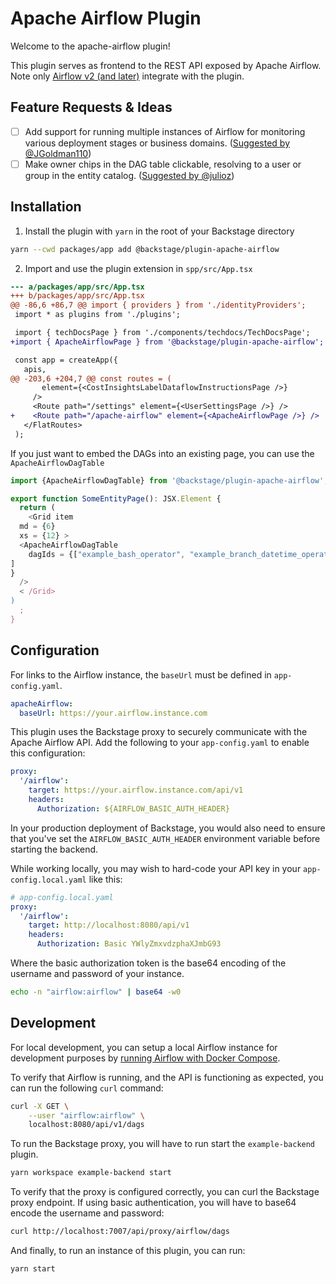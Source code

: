# Apache Airflow Plugin

Welcome to the apache-airflow plugin!

This plugin serves as frontend to the REST API exposed by Apache Airflow.  
Note only [Airflow v2 (and later)](https://airflow.apache.org/docs/apache-airflow/stable/deprecated-rest-api-ref.html)
integrate with the plugin.

## Feature Requests & Ideas

- [ ] Add support for running multiple instances of Airflow for monitoring
      various deployment stages or business
      domains. ([Suggested by @JGoldman110](https://github.com/backstage/backstage/issues/735#issuecomment-985063468))
- [ ] Make owner chips in the DAG table clickable, resolving to a user or group
      in the entity
      catalog. ([Suggested by @julioz](https://github.com/backstage/backstage/pull/8348#discussion_r764766295))

## Installation

1. Install the plugin with `yarn` in the root of your Backstage directory

```sh
yarn --cwd packages/app add @backstage/plugin-apache-airflow
```

2. Import and use the plugin extension in `spp/src/App.tsx`

```diff
--- a/packages/app/src/App.tsx
+++ b/packages/app/src/App.tsx
@@ -86,6 +86,7 @@ import { providers } from './identityProviders';
 import * as plugins from './plugins';

 import { techDocsPage } from './components/techdocs/TechDocsPage';
+import { ApacheAirflowPage } from '@backstage/plugin-apache-airflow';

 const app = createApp({
   apis,
@@ -203,6 +204,7 @@ const routes = (
       element={<CostInsightsLabelDataflowInstructionsPage />}
     />
     <Route path="/settings" element={<UserSettingsPage />} />
+    <Route path="/apache-airflow" element={<ApacheAirflowPage />} />
   </FlatRoutes>
 );
```

If you just want to embed the DAGs into an existing page, you can use the `ApacheAirflowDagTable`

```typescript
import {ApacheAirflowDagTable} from '@backstage/plugin-apache-airflow';

export function SomeEntityPage(): JSX.Element {
  return (
    <Grid item
  md = {6}
  xs = {12} >
  <ApacheAirflowDagTable
    dagIds = {["example_bash_operator", "example_branch_datetime_operator_2", "example_branch_labels"
]
}
  />
  < /Grid>
)
  ;
}
```

## Configuration

For links to the Airflow instance, the `baseUrl` must be defined in
`app-config.yaml`.

```yaml
apacheAirflow:
  baseUrl: https://your.airflow.instance.com
```

This plugin uses the Backstage proxy to securely communicate with the Apache
Airflow API. Add the following to your `app-config.yaml` to enable this
configuration:

```yaml
proxy:
  '/airflow':
    target: https://your.airflow.instance.com/api/v1
    headers:
      Authorization: ${AIRFLOW_BASIC_AUTH_HEADER}
```

In your production deployment of Backstage, you would also need to ensure that
you've set the `AIRFLOW_BASIC_AUTH_HEADER` environment variable before starting
the backend.

While working locally, you may wish to hard-code your API key in your
`app-config.local.yaml` like this:

```yaml
# app-config.local.yaml
proxy:
  '/airflow':
    target: http://localhost:8080/api/v1
    headers:
      Authorization: Basic YWlyZmxvdzphaXJmbG93
```

Where the basic authorization token is the base64 encoding of the username and
password of your instance.

```sh
echo -n "airflow:airflow" | base64 -w0
```

## Development

For local development, you can setup a local Airflow instance for development
purposes by [running Airflow with Docker Compose][2].

To verify that Airflow is running, and the API is functioning as expected, you
can run the following `curl` command:

```sh
curl -X GET \
    --user "airflow:airflow" \
    localhost:8080/api/v1/dags
```

To run the Backstage proxy, you will have to run start the `example-backend`
plugin.

```sh
yarn workspace example-backend start
```

To verify that the proxy is configured correctly, you can curl the Backstage
proxy endpoint. If using basic authentication, you will have to base64 encode
the username and password:

```sh
curl http://localhost:7007/api/proxy/airflow/dags
```

And finally, to run an instance of this plugin, you can run:

```sh
yarn start
```

[1]: https://airflow.apache.org/docs/apache-airflow/stable/security/api.html
[2]: https://airflow.apache.org/docs/apache-airflow/stable/start/docker.html
[3]: https://airflow.apache.org/docs/apache-airflow/stable/stable-rest-api-ref.html

